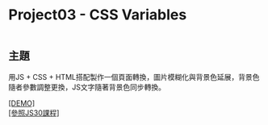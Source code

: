 # **Project03 - CSS Variables**

![]()

## **主題**
用JS + CSS + HTML搭配製作一個頁面轉換，圖片模糊化與背景色延展，背景色隨者參數調整更換，JS文字隨著背景色同步轉換。

[[DEMO]]()  
[[參照JS30課程]](https://javascript30.com/) 
